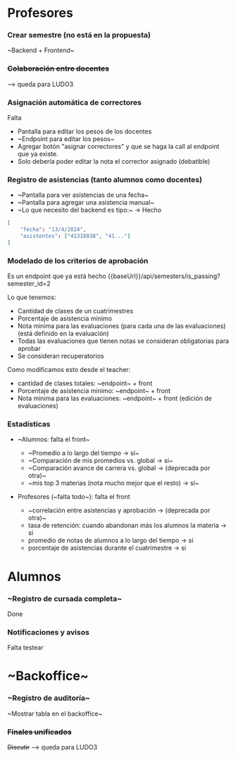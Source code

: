 # Profesores

### Crear semestre (no está en la propuesta)
~Backend + Frontend~ 

### ~~Colaboración entre docentes~~
--> queda para LUDO3

### Asignación automática de correctores

Falta 
- Pantalla para editar los pesos de los docentes
- ~Endpoint para editar los pesos~
- Agregar botón "asignar correctores" y que se haga la call al endpoint que ya existe.
- Solo debería poder editar la nota el corrector asignado (debatible)

### Registro de asistencias (tanto alumnos como docentes)

- ~Pantalla para ver asistencias de una fecha~ 
- ~Pantalla para agregar una asistencia manual~
- ~Lo que necesito del backend es tipo:~ -> Hecho
```json
[
    "fecha": "13/4/2024",
    "asistentes": ["41318038", "41..."]
]
```

### Modelado de los criterios de aprobación

Es un endpoint que ya está hecho {{baseUrl}}/api/semesters/is_passing?semester_id=2

Lo que tenemos:
- Cantidad de clases de un cuatrimestres
- Porcentaje de asistencia minimo
- Nota minima para las evaluaciones (para cada una de las evaluaciones) (está definido en la evaluación)
- Todas las evaluaciones que tienen notas se consideran obligatorias para aprobar
- Se consideran recuperatorios

Como modificamos esto desde el teacher:
- cantidad de clases totales: ~endpoint~ + front
- Porcentaje de asistencia minimo: ~endpoint~ + front 
- Nota minima para las evaluaciones: ~endpoint~ + front (edición de evaluaciones)

### Estadísticas
 - ~Alumnos: falta el front~
   - ~Promedio a lo largo del tiempo -> sí~
   - ~Comparación de mis promedios vs. global -> sí~
   - ~Comparación avance de carrera vs. global -> (deprecada por otra)~
   - ~mis top 3 materias (nota mucho mejor que el resto) -> sí~

 - Profesores (~falta todo~): falta el front
   - ~correlación entre asistencias y aprobación -> (deprecada por otra)~
   - tasa de retención: cuando abandonan más los alumnos la materia -> sí
   - promedio de notas de alumnos a lo largo del tiempo -> sí
   - porcentaje de asistencias durante el cuatrimestre -> sí

# Alumnos
### ~Registro de cursada completa~
Done

### Notificaciones y avisos 
Falta testear

# ~Backoffice~
### ~Registro de auditoría~
~Mostrar tabla en el backoffice~

### ~~Finales unificados~~
~~Discutir~~ --> queda para LUDO3
